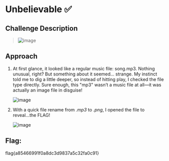 # Unbelievable ✅

## Challenge Description
> ![image](https://github.com/user-attachments/assets/ed488619-05c7-4c9d-b40f-a350d761df7d)
  

## Approach
1. At first glance, it looked like a regular music file: song.mp3. Nothing unusual, right? But something about it seemed… strange. My instinct told me to dig a little deeper, so instead of hitting play, I checked the file type directly.
   Sure enough, this "mp3" wasn’t a music file at all—it was actually an image file in disguise!

   ![image](https://github.com/user-attachments/assets/e15d5b53-cb5f-4752-875b-030b769f97dc)
   
2. With a quick file rename from *.mp3* to *.png*, I opened the file to reveal...the FLAG!
   
   ![image](https://github.com/user-attachments/assets/ba96912f-dcaa-4777-ad15-da42be9ea4e0)
   
## Flag: 
flag{a85466991f0a8dc3d9837a5c32fa0c91}


   


